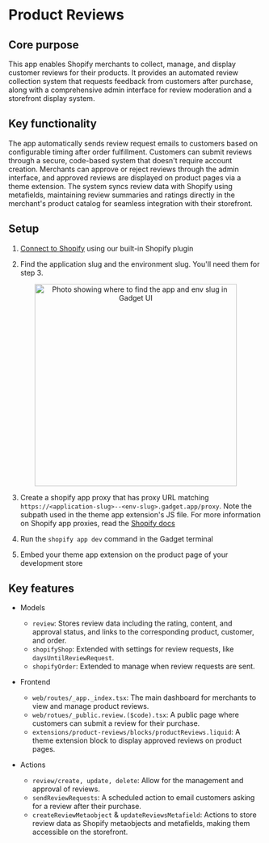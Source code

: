 # Product Reviews

## Core purpose

This app enables Shopify merchants to collect, manage, and display customer reviews for their products. It provides an automated review collection system that requests feedback from customers after purchase, along with a comprehensive admin interface for review moderation and a storefront display system.

## Key functionality

The app automatically sends review request emails to customers based on configurable timing after order fulfillment. Customers can submit reviews through a secure, code-based system that doesn't require account creation. Merchants can approve or reject reviews through the admin interface, and approved reviews are displayed on product pages via a theme extension. The system syncs review data with Shopify using metafields, maintaining review summaries and ratings directly in the merchant's product catalog for seamless integration with their storefront.

## Setup

1. [Connect to Shopify](https://docs.gadget.dev/guides/tutorials/connecting-to-shopify#connecting-to-shopify) using our built-in Shopify plugin

2. Find the application slug and the environment slug. You'll need them for step 3.

<p align="center">
<img src="https://image-hosting.gadget.app/env-app-slug.png" alt="Photo showing where to find the app and env slug in Gadget UI" width="400px" />
</p>

3. Create a shopify app proxy that has proxy URL matching `https://<application-slug>--<env-slug>.gadget.app/proxy`. Note the subpath used in the theme app extension's JS file. For more information on Shopify app proxies, read the [Shopify docs](https://shopify.dev/docs/apps/build/online-store/display-dynamic-data)

4. Run the `shopify app dev` command in the Gadget terminal

5. Embed your theme app extension on the product page of your development store

## Key features

- Models

  - `review`: Stores review data including the rating, content, and approval status, and links to the corresponding product, customer, and order.
  - `shopifyShop`: Extended with settings for review requests, like `daysUntilReviewRequest`.
  - `shopifyOrder`: Extended to manage when review requests are sent.

- Frontend

  - `web/routes/_app._index.tsx`: The main dashboard for merchants to view and manage product reviews.
  - `web/rotues/_public.review.($code).tsx`: A public page where customers can submit a review for their purchase.
  - `extensions/product-reviews/blocks/productReviews.liquid`: A theme extension block to display approved reviews on product pages.

- Actions

  - `review/create, update, delete`: Allow for the management and approval of reviews.
  - `sendReviewRequests`: A scheduled action to email customers asking for a review after their purchase.
  - `createReviewMetaobject` & `updateReviewsMetafield`: Actions to store review data as Shopify metaobjects and metafields, making them accessible on the storefront.
